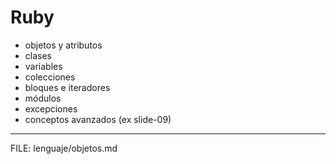 # Ruby

<div class="main-list">

* objetos y atributos
* clases
* variables
* colecciones
* bloques e iteradores
* módulos
* excepciones
* conceptos avanzados (ex slide-09)
</div>

---

FILE: lenguaje/objetos.md


